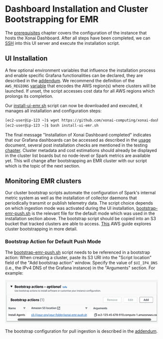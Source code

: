# Dashboard Installation and Cluster Bootstrapping for EMR
The [prerequisites](./prerequ-emr.md) chapter covers the configuration of the instance that hosts the Xonai Dashboard. After all steps have been completed,
we can [SSH](https://docs.aws.amazon.com/AWSEC2/latest/UserGuide/connect-to-linux-instance.html) into this UI server and execute the installation script.

## UI Installation
A few optional environment variables that influence the installation process and enable specific Grafana functionalities can be declared, they are described in the [addendum](./misc.md/#additional-installation-settings).
We recommend the definition of the `AWS_REGIONS` [variable](./misc.md/#limiting-aws-regions) that encodes the AWS region(s) where clusters will be launched. If unset, the script accesses cost data for 
all AWS regions which prolongs its completion.

Our [install-ui-emr.sh](../scripts/install-ui-emr.sh) script can now be downloaded and executed, it manages all installation and configuration steps:
``` bash
[ec2-user@ip-123 ~]$ wget https://github.com/xonai-computing/xonai-dashboard/tree/master/scripts/install-ui-emr.sh # Download script
[ec2-user@ip-123 ~]$ bash install-ui-emr.sh
```

The final message "Installation of Xonai Dashboard completed" indicates that our Grafana dashboards can be accessed as described in the [usage](./usage.md) document, several post installation checks are
mentioned in the testing [chapter](./checks.md). Cluster metadata and cost estimations should already be displayed in the cluster list boards but no node-level or Spark metrics are available yet. This will 
change after bootstrapping an EMR cluster with our script which is the topic of the next section.

## Monitoring EMR clusters
Our cluster bootstrap scripts automate the configuration of Spark's internal metric system as well as the installation of collector daemons that periodically transmit or publish telemetry data. The 
script choice depends on which ingestion mode was activated during the UI installation, [bootstrap-emr-push.sh](../scripts/bootstrap-emr-push.sh) is the relevant file for the default mode which was
used in the installation section above. The bootstrap script should be copied into an S3 bucket that tracked clusters are able to access. [This](https://docs.aws.amazon.com/emr/latest/ManagementGuide/emr-plan-bootstrap.html)
AWS guide explores cluster bootstrapping in more detail.

### Bootstrap Action for Default Push Mode
The [bootstrap-emr-push.sh](../scripts/bootstrap-emr-push.sh) script needs to be referenced in a bootstrap action: When creating a cluster, paste its S3
URI into the "Script location" field of the "Add bootstrap action" window. Specify the value of `$UI_IP4_DNS` (i.e., the IPv4 DNS of the Grafana instance) in the "Arguments" section. For example:

 <img src="../images/BootstrapPush.png" width="528" height="143" />

The bootstrap configuration for pull ingestion is described in the [addendum](./misc.md#pull-mode-activation).
